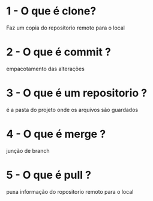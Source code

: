# 1 - O que é clone?

Faz um copia do repositorio remoto para o local

# 2 - O que é commit ?

empacotamento das alterações

# 3 - O que é um repositorio ?

é a pasta do projeto onde os arquivos são guardados

# 4 - O que é merge ?

junção de branch

# 5 - O que é pull ?

puxa informação do ropositorio remoto para o local